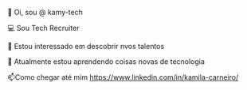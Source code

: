 👋 Oi, sou @ kamy-tech

💻 Sou Tech Recruiter

👀 Estou interessado em descobrir nvos talentos

🌱 Atualmente estou aprendendo coisas novas de tecnologia

📫Como chegar até mim https://www.linkedin.com/in/kamila-carneiro/
<!---
kamy-tech/kamy-tech is a ✨ special ✨ repository because its `README.md` (this file) appears on your GitHub profile.
You can click the Preview link to take a look at your changes.
--->
